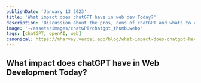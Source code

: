 ```yaml
---
publishDate: 'January 13 2023'
title: 'What impact does chatGPT have in web dev Today?'
description: 'Discussion about the pros, cons of chatGPT and whats to come in the near future... '
image: '~/assets/images/chatGPT/chatgpt_thumb.webp'
tags: [chatGPT, openAI, web]
canonical: https://mharvey.vercel.app/blog/what-impact-does-chatgpt-have
---
```


## What impact does chatGPT have in Web Development Today?